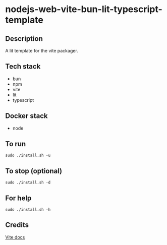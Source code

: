 # nodejs-web-vite-bun-lit-typescript-template

## Description
A lit template for the vite packager.

## Tech stack
- bun
- npm
- vite
- lit
- typescript

## Docker stack
- node

## To run
`sudo ./install.sh -u`

## To stop (optional)
`sudo ./install.sh -d`

## For help
`sudo ./install.sh -h`

## Credits
[Vite docs](https://vitejs.dev/guide/)
